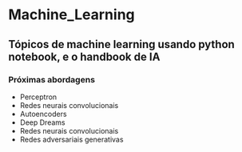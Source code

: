 # Machine_Learning
## Tópicos de machine learning usando python notebook, e o handbook de IA
### Próximas abordagens
<ul>
  <li> Perceptron </li>
  <li> Redes neurais convolucionais </li>
  <li> Autoencoders </li>
  <li> Deep Dreams </li>
  <li> Redes neurais convolucionais </li>
  <li> Redes adversariais generativas </li>
</ul>
